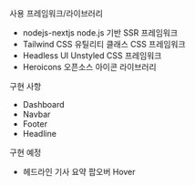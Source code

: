 사용 프레임워크/라이브러리
- nodejs-nextjs
    node.js 기반 SSR 프레임워크
- Tailwind CSS
    유틸리티 클래스 CSS 프레임워크
- Headless UI
    Unstyled CSS 프레임워크
- Heroicons
    오픈소스 아이콘 라이브러리

구현 사항
- Dashboard
- Navbar
- Footer
- Headline

구현 예정
- 헤드라인 기사 요약 팝오버 Hover

